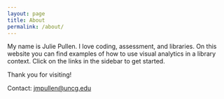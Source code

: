 ```yaml
---
layout: page
title: About
permalink: /about/
---
```



My name is Julie Pullen. I love coding, assessment, and libraries. On this website you can find examples of how to use visual analytics in a library context. Click on the links in the sidebar to get started.

Thank you for visiting!

Contact: jmpullen@uncg.edu
